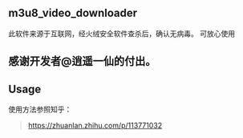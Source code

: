 ## m3u8_video_downloader
此软件来源于互联网，经火绒安全软件查杀后，确认无病毒。
可放心使用
## 感谢开发者@逍遥一仙的付出。
## Usage
使用方法参照知乎：
> https://zhuanlan.zhihu.com/p/113771032
